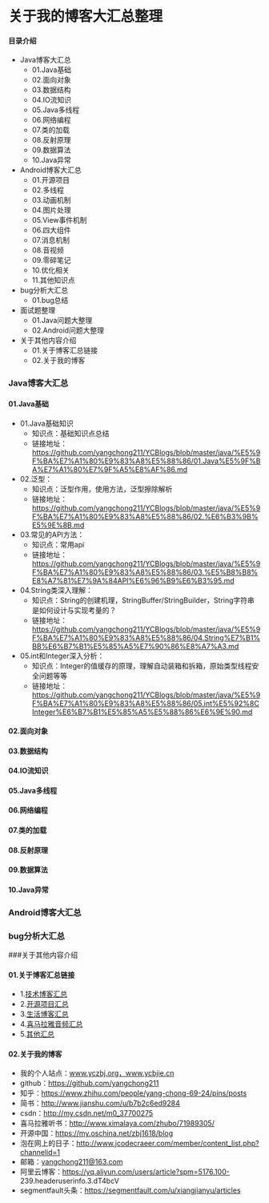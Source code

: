 # 关于我的博客大汇总整理
#### 目录介绍
- Java博客大汇总
    - 01.Java基础
    - 02.面向对象
    - 03.数据结构
    - 04.IO流知识
    - 05.Java多线程
    - 06.网络编程
    - 07.类的加载
    - 08.反射原理
    - 09.数据算法
    - 10.Java异常
- Android博客大汇总
    - 01.开源项目
    - 02.多线程
    - 03.动画机制
    - 04.图片处理
    - 05.View事件机制
    - 06.四大组件
    - 07.消息机制
    - 08.音视频
    - 09.零碎笔记
    - 10.优化相关
    - 11.其他知识点
- bug分析大汇总
    - 01.bug总结
- 面试题整理
    - 01.Java问题大整理
    - 02.Android问题大整理
- 关于其他内容介绍
    - 01.关于博客汇总链接
    - 02.关于我的博客



### Java博客大汇总
#### 01.Java基础
- 01.Java基础知识
    - 知识点：基础知识点总结
    - 链接地址：https://github.com/yangchong211/YCBlogs/blob/master/java/%E5%9F%BA%E7%A1%80%E9%83%A8%E5%88%86/01.Java%E5%9F%BA%E7%A1%80%E7%9F%A5%E8%AF%86.md
- 02.泛型：
    - 知识点：泛型作用，使用方法，泛型擦除解析
    - 链接地址：https://github.com/yangchong211/YCBlogs/blob/master/java/%E5%9F%BA%E7%A1%80%E9%83%A8%E5%88%86/02.%E6%B3%9B%E5%9E%8B.md
- 03.常见的API方法：
    - 知识点：常用api
    - 链接地址：https://github.com/yangchong211/YCBlogs/blob/master/java/%E5%9F%BA%E7%A1%80%E9%83%A8%E5%88%86/03.%E5%B8%B8%E8%A7%81%E7%9A%84API%E6%96%B9%E6%B3%95.md
- 04.String类深入理解：
    - 知识点：String的创建机理，StringBuffer/StringBuilder，String字符串是如何设计与实现考量的？
    - 链接地址：https://github.com/yangchong211/YCBlogs/blob/master/java/%E5%9F%BA%E7%A1%80%E9%83%A8%E5%88%86/04.String%E7%B1%BB%E6%B7%B1%E5%85%A5%E7%90%86%E8%A7%A3.md
- 05.int和Integer深入分析：
    - 知识点：Integer的值缓存的原理，理解自动装箱和拆箱，原始类型线程安全问题等等
    - 链接地址：https://github.com/yangchong211/YCBlogs/blob/master/java/%E5%9F%BA%E7%A1%80%E9%83%A8%E5%88%86/05.int%E5%92%8CInteger%E6%B7%B1%E5%85%A5%E5%88%86%E6%9E%90.md

#### 02.面向对象

#### 03.数据结构

#### 04.IO流知识

#### 05.Java多线程

#### 06.网络编程

#### 07.类的加载

#### 08.反射原理

#### 09.数据算法

#### 10.Java异常

### Android博客大汇总



### bug分析大汇总




###关于其他内容介绍
#### 01.关于博客汇总链接
- 1.[技术博客汇总](https://www.jianshu.com/p/614cb839182c)
- 2.[开源项目汇总](https://blog.csdn.net/m0_37700275/article/details/80863574)
- 3.[生活博客汇总](https://blog.csdn.net/m0_37700275/article/details/79832978)
- 4.[喜马拉雅音频汇总](https://www.jianshu.com/p/f665de16d1eb)
- 5.[其他汇总](https://www.jianshu.com/p/53017c3fc75d)


#### 02.关于我的博客
- 我的个人站点：www.yczbj.org，www.ycbjie.cn
- github：https://github.com/yangchong211
- 知乎：https://www.zhihu.com/people/yang-chong-69-24/pins/posts
- 简书：http://www.jianshu.com/u/b7b2c6ed9284
- csdn：http://my.csdn.net/m0_37700275
- 喜马拉雅听书：http://www.ximalaya.com/zhubo/71989305/
- 开源中国：https://my.oschina.net/zbj1618/blog
- 泡在网上的日子：http://www.jcodecraeer.com/member/content_list.php?channelid=1
- 邮箱：yangchong211@163.com
- 阿里云博客：https://yq.aliyun.com/users/article?spm=5176.100- 239.headeruserinfo.3.dT4bcV
- segmentfault头条：https://segmentfault.com/u/xiangjianyu/articles




